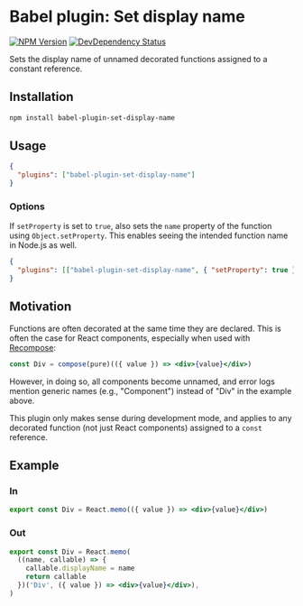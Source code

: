 # Babel plugin: Set display name

[![NPM Version](https://img.shields.io/npm/v/babel-plugin-set-display-name.svg)](https://www.npmjs.org/package/babel-plugin-set-display-name)
[![DevDependency Status](https://david-dm.org/davidbonnet/babel-plugin-set-display-name/dev-status.svg)](https://david-dm.org/davidbonnet/babel-plugin-set-display-name?type=dev)

Sets the display name of unnamed decorated functions assigned to a constant reference.

## Installation

```bash
npm install babel-plugin-set-display-name
```

## Usage

```json
{
  "plugins": ["babel-plugin-set-display-name"]
}
```

### Options

If `setProperty` is set to `true`, also sets the `name` property of the function using `Object.setProperty`. This enables seeing the intended function name in Node.js as well.

```json
{
  "plugins": [["babel-plugin-set-display-name", { "setProperty": true }]]
}
```

## Motivation

Functions are often decorated at the same time they are declared. This is often the case for React components, especially when used with [Recompose](https://github.com/acdlite/recompose):

```jsx
const Div = compose(pure)(({ value }) => <div>{value}</div>)
```

However, in doing so, all components become unnamed, and error logs mention generic names (e.g., "Component") instead of "Div" in the example above.

This plugin only makes sense during development mode, and applies to any decorated function (not just React components) assigned to a `const` reference.

## Example

### In

```jsx
export const Div = React.memo(({ value }) => <div>{value}</div>)
```

### Out

```jsx
export const Div = React.memo(
  ((name, callable) => {
    callable.displayName = name
    return callable
  })('Div', ({ value }) => <div>{value}</div>),
)
```
